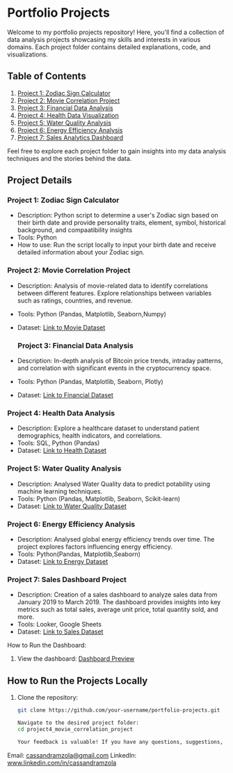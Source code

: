 # Portfolio Projects

Welcome to my portfolio projects repository! Here, you'll find a collection of data analysis projects showcasing my skills and interests in various domains. Each project folder contains detailed explanations, code, and visualizations.

## Table of Contents

1. [Project 1: Zodiac Sign Calculator](https://github.com/CassandraMzola/PortfolioProjects/blob/main/Zodiac_Calculator.py)
2. [Project 2: Movie Correlation Project](https://github.com/CassandraMzola/PortfolioProjects/blob/main/MovieCorrelationProject.ipynb)
3. [Project 3: Financial Data Analysis](https://github.com/CassandraMzola/PortfolioProjects/blob/main/FinancialAnalysisProject.ipynb)
4. [Project 4: Health Data Visualization](https://github.com/CassandraMzola/PortfolioProjects/blob/main/HealthCareAnalysis.ipynb)
5. [Project 5: Water Quality Analysis ](https://github.com/CassandraMzola/PortfolioProjects/blob/main/waterqualityanalysis.py)
6. [Project 6: Energy Efficiency  Analysis ](https://github.com/CassandraMzola/PortfolioProjects/blob/main/EnergyEfficiencyAnalysis.ipynb)
7. [Project 7: Sales Analytics Dashboard  ](https://github.com/CassandraMzola/PortfolioProjects/blob/main/Sales_Analytics_Dashboard.pdf)

   
Feel free to explore each project folder to gain insights into my data analysis techniques and the stories behind the data.

## Project Details

### Project 1: Zodiac Sign Calculator
- Description: Python script to determine a user's Zodiac sign based on their birth date and provide personality traits, element, symbol, historical background, and compaatibility insights
- Tools: Python
- How to use: Run the script locally to input your birth date and receive detailed information about your Zodiac sign.

### Project 2: Movie Correlation Project
- Description: Analysis of movie-related data to identify correlations between different features. Explore relationships between variables such as ratings, countries, and revenue.
- Tools: Python (Pandas, Matplotlib, Seaborn,Numpy)
- Dataset: [Link to Movie Dataset](https://www.kaggle.com/danielgrijalvas/movies)

  ### Project 3: Financial Data Analysis
- Description: In-depth analysis of Bitcoin price trends, intraday patterns, and correlation with significant events in the cryptocurrency space.
- Tools: Python (Pandas, Matplotlib, Seaborn, Plotly)
- Dataset: [Link to Financial Dataset](https://www.kaggle.com/datasets/jkraak/bitcoin-price-dataset)

### Project 4: Health Data Analysis
- Description: Explore a healthcare dataset to understand patient demographics, health indicators, and correlations.
- Tools: SQL, Python (Pandas)
- Dataset: [Link to Health Dataset](https://www.kaggle.com/datasets/prasad22/healthcare-dataset?rvi=1)

### Project 5: Water Quality Analysis
- Description: Analysed Water Quality data to predict potability using machine learning techniques.
- Tools: Python (Pandas, Matplotlib, Seaborn, Scikit-learn)
- Dataset: [Link to Water Quality  Dataset](https://www.kaggle.com/datasets/adityakadiwal/water-potability/data)

### Project 6: Energy Efficiency Analysis
- Description: Analysed global energy efficiency trends over time. The project explores factors influencing energy efficiency.
- Tools: Python(Pandas, Matplotlib,Seaborn)
- Dataset: [Link to Energy Dataset](https://github.com/owid/energy-data)

### Project 7: Sales Dashboard Project

- Description: Creation of a sales dashboard to analyze sales data from January 2019 to March 2019. The dashboard provides insights into key metrics such as total sales, average unit price, total quantity sold, and more.
- Tools: Looker, Google Sheets
- Dataset: [Link to Sales Dataset](https://www.kaggle.com/datasets/aungpyaeap/supermarket-sales)
  
How to Run the Dashboard:
1. View the dashboard: [Dashboard Preview](https://github.com/CassandraMzola/PortfolioProjects/blob/main/Sales_Analytics_Dashboard.pdf)


## How to Run the Projects Locally

1. Clone the repository:
   ```bash
   git clone https://github.com/your-username/portfolio-projects.git

   Navigate to the desired project folder:
   cd project4_movie_correlation_project

   Your feedback is valuable! If you have any questions, suggestions, or would like to connect, feel free to reach out:

Email: cassandramzola@gmail.com
LinkedIn: www.linkedin.com/in/cassandramzola

